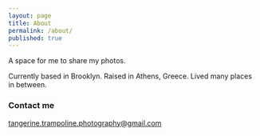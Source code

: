 ```yaml
---
layout: page
title: About
permalink: /about/
published: true
---
```


A space for me to share my photos. 

Currently based in Brooklyn. Raised in Athens, Greece. Lived many places in between.

### Contact me

tangerine.trampoline.photography@gmail.com




